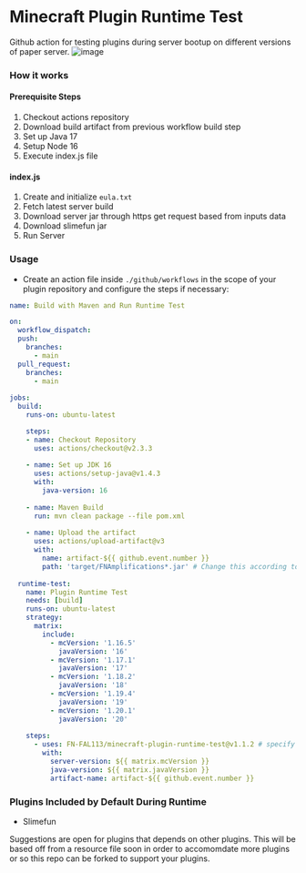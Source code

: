 # Minecraft Plugin Runtime Test
Github action for testing plugins during server bootup on different versions of paper server.
![image](https://github.com/FN-FAL113/minecraft-plugin-runtime-test/assets/88238718/d7f4bb8b-11ff-4e26-95cf-027cad20cb31)

### How it works
#### Prerequisite Steps
1. Checkout actions repository
2. Download build artifact from previous workflow build step
3. Set up Java 17
4. Setup Node 16
5. Execute index.js file
#### index.js
1. Create and initialize ```eula.txt```
2. Fetch latest server build
3. Download server jar through https get request based from inputs data
4. Download slimefun jar
5. Run Server

### Usage
- Create an action file inside ```./github/workflows``` in the scope of your plugin repository and configure the steps if necessary:
```yml
name: Build with Maven and Run Runtime Test

on:
  workflow_dispatch:
  push:
    branches:
      - main
  pull_request:
    branches:
      - main
    
jobs:
  build:
    runs-on: ubuntu-latest

    steps:
    - name: Checkout Repository
      uses: actions/checkout@v2.3.3
      
    - name: Set up JDK 16
      uses: actions/setup-java@v1.4.3
      with:
        java-version: 16
        
    - name: Maven Build
      run: mvn clean package --file pom.xml
      
    - name: Upload the artifact
      uses: actions/upload-artifact@v3
      with:
        name: artifact-${{ github.event.number }}
        path: 'target/FNAmplifications*.jar' # Change this according to the location and filename of your packaged jar, you may use wildcards
  
  runtime-test:
    name: Plugin Runtime Test 
    needs: [build]
    runs-on: ubuntu-latest
    strategy:
      matrix:
        include:
          - mcVersion: '1.16.5'
            javaVersion: '16'
          - mcVersion: '1.17.1'
            javaVersion: '17'
          - mcVersion: '1.18.2'
            javaVersion: '18'
          - mcVersion: '1.19.4'
            javaVersion: '19'
          - mcVersion: '1.20.1'
            javaVersion: '20'  
    
    steps:        
      - uses: FN-FAL113/minecraft-plugin-runtime-test@v1.1.2 # specify action version, use latest as possible
        with:
          server-version: ${{ matrix.mcVersion }}
          java-version: ${{ matrix.javaVersion }}
          artifact-name: artifact-${{ github.event.number }}
```

### Plugins Included by Default During Runtime
- Slimefun

Suggestions are open for plugins that depends on other plugins. This will be based off from a resource file soon in order to accomomdate more plugins or so this repo can be forked to support your plugins.

